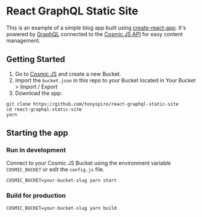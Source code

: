 # React GraphQL Static Site
This is an example of a simple blog app built using [create-react-app](https://github.com/facebookincubator/create-react-app). It's powered by [GraphQL](http://graphql.org/) connected to the [Cosmic JS API](https://cosmicjs.com/) for easy content management.

## Getting Started
1. Go to [Cosmic JS](https://cosmicjs.com/) and create a new Bucket.
2. Import the `bucket.json` in this repo to your Bucket located in Your Bucket > Import / Export
3. Download the app:
```
git clone https://github.com/tonyspiro/react-graphql-static-site
cd react-graphql-static-site
yarn
```
## Starting the app
### Run in development
Connect to your Cosmic JS Bucket using the environment variable `COSMIC_BUCKET` or edit the `config.js` file.
```
COSMIC_BUCKET=your-bucket-slug yarn start
```
### Build for production
```
COSMIC_BUCKET=your-bucket-slug yarn build
```
